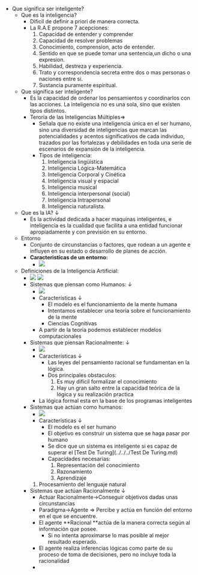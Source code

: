- Que significa ser inteligente?
    - Que es la inteligencia?
        - Dificil de definir a priori de manera correcta. 
        - La R.A.E propone 7 acepciones:
            1. Capacidad de entender y comprender
            2. Capacidad de resolver problemas
            3. Conocimiento, comprension, acto de entender.
            4. Sentido en que se puede tomar una sentencia,un dicho o una expresion.
            5. Habilidad, destreza y experiencia.
            6. Trato y correspondencia secreta entre dos o mas personas o naciones entre si.
            7. Sustancia puramente espiritual.
    - Que significa ser inteligente?
        - Es la capacidad de ordenar los pensamientos y coordinarlos con las acciones. La inteligencia no es una sola, sino que existen tipos distintos.
        - Teroria de las Inteligencias Múltiples⇒
            - Señala que no existe una inteligencia única en el ser humano, sino una diversidad de inteligencias que marcan las potencialidades y acentos significativos de cada individuo, trazados por las fortalezas y debilidades en toda una serie de escenarios de expansión de la inteligencia.
            - Tipos de inteligencia:
                1. Inteligencia  lingüística
                2. Inteligencia Lógica-Matemática
                3. Inteligencia Corporal y Cinética
                4. Inteligencia visual y espacial
                5. Inteligencia musical
                6. Inteligencia interpersonal (social)
                7. Inteligencia Intrapersonal
                8. Inteligencia naturalista.
    - Que es la IA? ↓ 
        - Es la actividad dedicada a hacer maquinas inteligentes, e inteligencia es la cualidad que facilita a una entidad funcionar apropiadamente y con previsión en su entorno.
    - Entorno 
        - Conjunto de circunstancias o factores, que rodean a un agente e influyen en su estado o desarrollo de planes de acción.   
        - **Caracteristicas de un entorno:**
            - ![](https://remnote-user-data.s3.amazonaws.com/Ci6BhNludSKGTM1xjpijCllxNAabdMyYTTPWJoyQ4FtHfgsxrZZMs7pr-0JRaDcny2YT2D3LBG9koPHthCFJld0f_ExB2wsDyDErWDsBkvoNuLh6dXMri29W2qtCTQN6.png) 
    - Definiciones de la Inteligencia Artificial:
        - ![](https://remnote-user-data.s3.amazonaws.com/mY6-B_63EeiC38h6FftCGyr8X_RWY93bNW4xnnBO2Y6DIWR-NKNUMN5d5lxn6ha86DcFZou57mAF9OAZG7DhtdoS-V2Nm_AONcaW4a2hn8DM_zfmvaanWmESGRHsSy4l.png) ![](https://remnote-user-data.s3.amazonaws.com/9ZHU2XgCcRvGNphqLDU_GAil4qK2Z3B43dYWRvMYxb4LNLlRzzhR19oXabne6LBQJJVEAczRDw-sTpSGQApP1ixg_n8l254eVB3_HN5bGyo1h7Uf6f9Br3zu5ab6Df_Q.png) 
        - Sistemas que piensan como Humanos: ↓ 
            - ![](https://remnote-user-data.s3.amazonaws.com/hd3xIippoPWF9wxqV1xklcUaU3prxMxx0jqZhYWn39WiD95OSlAcxlNLv_FHXhFbc7bhmeXvpAyGnNOfW1ZnRnk7Db1UEkZcKhNBt8yjke9_bHftla7n47PPFonsyTHz.png) 
            - Características ↓ 
                - El modelo es el funcionamiento de la mente humana
                - Intentamos establecer una teoria sobre el funcionamiento de la mente
                - Ciencias Cognitivas
            - A partir de la teoria podemos establecer modelos computacionales
        - Sistemas que piensan Racionalmente: ↓ 
            - ![](https://remnote-user-data.s3.amazonaws.com/TFCYWugPhBax2Lgr4KzHbiSEUcsgc-TFI3Siq6XWQflIXyV_LZ6E8XtcVFfRazn-tpQTlVfRsONQCrlwBVsGZ2zJoF4-Cf-pWTRJ2ElVQS0jxYLpZGJZr5BD-964LqnL.png) 
            - Características ↓ 
                - Las leyes del pensamiento racional se fundamentan en la lógica.
                - Dos principales obstaculos:
                    1. Es muy difícil formalizar el conocimiento 
                    2. Hay un gran salto entre la capacidad teórica de la lógica y su realización practica
            - La lógica formal esta en la base de los programas inteligentes
        - Sistemas que actúan como humanos:
            - ![](https://remnote-user-data.s3.amazonaws.com/Z4jN0L1oF4bg1TyaT9nANs0NdOrg1u3bIw8KQ6UMwCyjUYP0jP29Vaw_uyNywy74_ZrlohoIS3JQ526RhA704EW5qZ4YuK2b_tkrLFM-X16Lhq5UWUJpGFceGMzLGxVG.png) 
            - Características ↓ 
                - El modelo es el ser humano
                - El objetivo es construir un sistema que se haga pasar por humano
                - Se dice que un sistema es inteligente si es capaz de superar el  [Test De Turing](../../../Test De Turing.md) 
                - Capacidades necesarias:
                    1. Representación del conocimiento
                    2. Razonamiento
                    3. Aprendizaje
            1. Procesamiento del lenguaje natural
        - Sistemas que actúan Racionalmente ↓ 
            - Actuar Racionalmente→Conseguir objetivos dadas unas circunstancias
            - Paradigma→Agente ⇒ Percibe y actúa en función del entorno en el que se encuentre.
            - El agente **Racional **actúa de la manera correcta según al información que posee. 
                - Si no intenta aproximarse lo mas posible al mejor resultado esperado.
            - El agente realiza inferencias lógicas como parte de su proceso de toma de decisiones, pero no incluye toda la racionalidad
            - 
